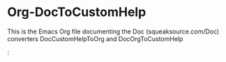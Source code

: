 # Org-DocToCustomHelp
This is the Emacs Org file documenting the Doc (squeaksource.com/Doc) converters
DocCustomHelpToOrg and
DocOrgToCustomHelp

:
